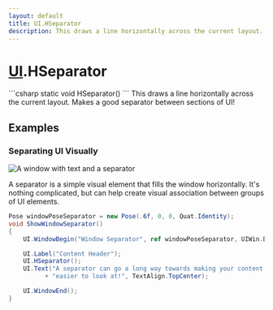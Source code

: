 ```yaml
---
layout: default
title: UI.HSeparator
description: This draws a line horizontally across the current layout. Makes a good separator between sections of UI!
---
```

# [UI]({{site.url}}/Pages/StereoKit/UI.html).HSeparator

<div class='signature' markdown='1'>
```csharp
static void HSeparator()
```
This draws a line horizontally across the current
layout. Makes a good separator between sections of UI!
</div>





## Examples

### Separating UI Visually

![A window with text and a separator]({{site.screen_url}}/UI/SeparatorWindow.jpg)

A separator is a simple visual element that fills the window
horizontally. It's nothing complicated, but can help create visual
association between groups of UI elements.

```csharp
Pose windowPoseSeparator = new Pose(.6f, 0, 0, Quat.Identity);
void ShowWindowSeparator()
{
	UI.WindowBegin("Window Separator", ref windowPoseSeparator, UIWin.Body);

	UI.Label("Content Header");
	UI.HSeparator();
	UI.Text("A separator can go a long way towards making your content "
	      + "easier to look at!", TextAlign.TopCenter);

	UI.WindowEnd();
}
```

